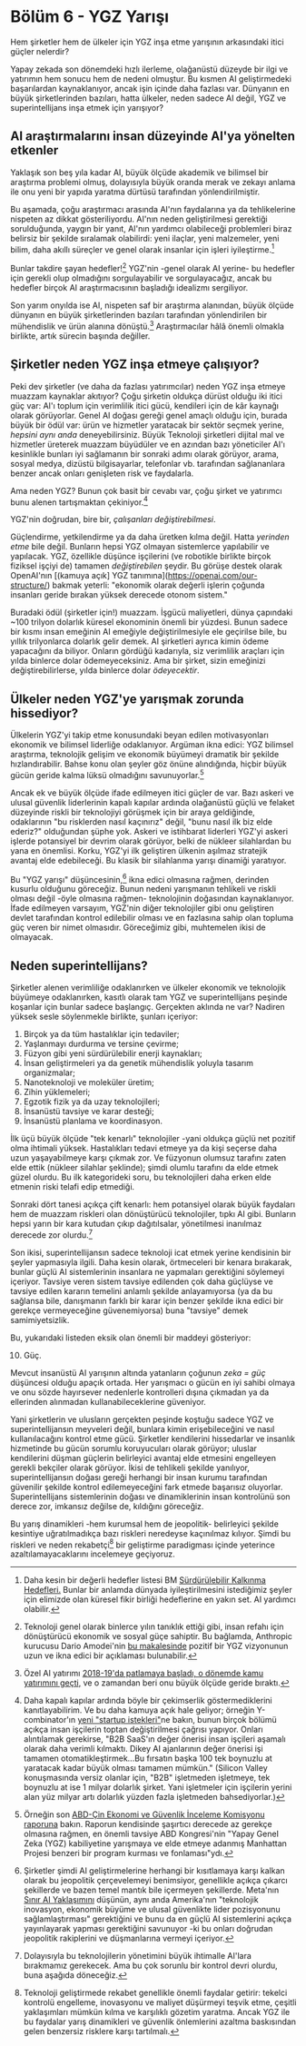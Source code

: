 # Bölüm 6 - YGZ Yarışı

Hem şirketler hem de ülkeler için YGZ inşa etme yarışının arkasındaki itici güçler nelerdir?

Yapay zekada son dönemdeki hızlı ilerleme, olağanüstü düzeyde bir ilgi ve yatırımın hem sonucu hem de nedeni olmuştur. Bu kısmen AI geliştirmedeki başarılardan kaynaklanıyor, ancak işin içinde daha fazlası var. Dünyanın en büyük şirketlerinden bazıları, hatta ülkeler, neden sadece AI değil, YGZ ve superintellijans inşa etmek için yarışıyor?

## AI araştırmalarını insan düzeyinde AI'ya yönelten etkenler

Yaklaşık son beş yıla kadar AI, büyük ölçüde akademik ve bilimsel bir araştırma problemi olmuş, dolayısıyla büyük oranda merak ve zekayı anlama ile onu yeni bir yapıda yaratma dürtüsü tarafından yönlendirilmiştir.

Bu aşamada, çoğu araştırmacı arasında AI'nın faydalarına ya da tehlikelerine nispeten az dikkat gösteriliyordu. AI'nın neden geliştirilmesi gerektiği sorulduğunda, yaygın bir yanıt, AI'nın yardımcı olabileceği problemleri biraz belirsiz bir şekilde sıralamak olabilirdi: yeni ilaçlar, yeni malzemeler, yeni bilim, daha akıllı süreçler ve genel olarak insanlar için işleri iyileştirme.[^1]

Bunlar takdire şayan hedefler![^2] YGZ'nin -genel olarak AI yerine- bu hedefler için gerekli olup olmadığını sorgulayabilir ve sorgulayacağız, ancak bu hedefler birçok AI araştırmacısının başladığı idealizmı sergiliyor.

Son yarım onyılda ise AI, nispeten saf bir araştırma alanından, büyük ölçüde dünyanın en büyük şirketlerinden bazıları tarafından yönlendirilen bir mühendislik ve ürün alanına dönüştü.[^3] Araştırmacılar hâlâ önemli olmakla birlikte, artık sürecin başında değiller.

## Şirketler neden YGZ inşa etmeye çalışıyor?

Peki dev şirketler (ve daha da fazlası yatırımcılar) neden YGZ inşa etmeye muazzam kaynaklar akıtıyor? Çoğu şirketin oldukça dürüst olduğu iki itici güç var: AI'ı toplum için verimlilik itici gücü, kendileri için de kâr kaynağı olarak görüyorlar. Genel AI doğası gereği genel amaçlı olduğu için, burada büyük bir ödül var: ürün ve hizmetler yaratacak bir sektör seçmek yerine, *hepsini aynı anda* deneyebilirsiniz. Büyük Teknoloji şirketleri dijital mal ve hizmetler üreterek muazzam büyüdüler ve en azından bazı yöneticiler AI'ı kesinlikle bunları iyi sağlamanın bir sonraki adımı olarak görüyor, arama, sosyal medya, dizüstü bilgisayarlar, telefonlar vb. tarafından sağlananlara benzer ancak onları genişleten risk ve faydalarla.

Ama neden YGZ? Bunun çok basit bir cevabı var, çoğu şirket ve yatırımcı bunu alenen tartışmaktan çekiniyor.[^4]

YGZ'nin doğrudan, bire bir, *çalışanları değiştirebilmesi*.

Güçlendirme, yetkilendirme ya da daha üretken kılma değil. Hatta *yerinden etme* bile değil. Bunların hepsi YGZ olmayan sistemlerce yapılabilir ve yapılacak. YGZ, özellikle düşünce işçilerini (ve robotikle birlikte birçok fiziksel işçiyi de) tamamen *değiştirebilen* şeydir. Bu görüşe destek olarak OpenAI'nın [(kamuya açık] YGZ tanımına](https://openai.com/our-structure/) bakmak yeterli: "ekonomik olarak değerli işlerin çoğunda insanları geride bırakan yüksek derecede otonom sistem."

Buradaki ödül (şirketler için!) muazzam. İşgücü maliyetleri, dünya çapındaki ~100 trilyon dolarlık küresel ekonominin önemli bir yüzdesi. Bunun sadece bir kısmı insan emeğinin AI emeğiyle değiştirilmesiyle ele geçirilse bile, bu yıllık trilyonlarca dolarlık gelir demek. AI şirketleri ayrıca kimin ödeme yapacağını da biliyor. Onların gördüğü kadarıyla, siz verimlilik araçları için yılda binlerce dolar ödemeyeceksiniz. Ama bir şirket, sizin emeğinizi değiştirebilirlerse, yılda binlerce dolar *ödeyecektir*.

## Ülkeler neden YGZ'ye yarışmak zorunda hissediyor?

Ülkelerin YGZ'yi takip etme konusundaki beyan edilen motivasyonları ekonomik ve bilimsel liderliğe odaklanıyor. Argüman ikna edici: YGZ bilimsel araştırma, teknolojik gelişim ve ekonomik büyümeyi dramatik bir şekilde hızlandırabilir. Bahse konu olan şeyler göz önüne alındığında, hiçbir büyük gücün geride kalma lüksü olmadığını savunuyorlar.[^5]

Ancak ek ve büyük ölçüde ifade edilmeyen itici güçler de var. Bazı askeri ve ulusal güvenlik liderlerinin kapalı kapılar ardında olağanüstü güçlü ve felaket düzeyinde riskli bir teknolojiyi görüşmek için bir araya geldiğinde, odaklarının "bu risklerden nasıl kaçınırız" değil, "bunu nasıl ilk biz elde ederiz?" olduğundan şüphe yok. Askeri ve istihbarat liderleri YGZ'yi askeri işlerde potansiyel bir devrim olarak görüyor, belki de nükleer silahlardan bu yana en önemlisi. Korku, YGZ'yi ilk geliştiren ülkenin aşılmaz stratejik avantaj elde edebileceği. Bu klasik bir silahlanma yarışı dinamiği yaratıyor.

Bu "YGZ yarışı" düşüncesinin,[^6] ikna edici olmasına rağmen, derinden kusurlu olduğunu göreceğiz. Bunun nedeni yarışmanın tehlikeli ve riskli olması değil -öyle olmasına rağmen- teknolojinin doğasından kaynaklanıyor. İfade edilmeyen varsayım, YGZ'nin diğer teknolojiler gibi onu geliştiren devlet tarafından kontrol edilebilir olması ve en fazlasına sahip olan topluma güç veren bir nimet olmasıdır. Göreceğimiz gibi, muhtemelen ikisi de olmayacak.

## Neden superintellijans?

Şirketler alenen verimliliğe odaklanırken ve ülkeler ekonomik ve teknolojik büyümeye odaklanırken, kasıtlı olarak tam YGZ ve superintellijans peşinde koşanlar için bunlar sadece başlangıç. Gerçekten aklında ne var? Nadiren yüksek sesle söylenmekle birlikte, şunları içeriyor:

1. Birçok ya da tüm hastalıklar için tedaviler;
2. Yaşlanmayı durdurma ve tersine çevirme;
3. Füzyon gibi yeni sürdürülebilir enerji kaynakları;
4. İnsan geliştirmeleri ya da genetik mühendislik yoluyla tasarım organizmalar;
5. Nanoteknoloji ve moleküler üretim;
6. Zihin yüklemeleri;
7. Egzotik fizik ya da uzay teknolojileri;
8. İnsanüstü tavsiye ve karar desteği;
9. İnsanüstü planlama ve koordinasyon.

İlk üçü büyük ölçüde "tek kenarlı" teknolojiler -yani oldukça güçlü net pozitif olma ihtimali yüksek. Hastalıkları tedavi etmeye ya da kişi seçerse daha uzun yaşayabilmeye karşı çıkmak zor. Ve füzyonun olumsuz tarafını zaten elde ettik (nükleer silahlar şeklinde); şimdi olumlu tarafını da elde etmek güzel olurdu. Bu ilk kategorideki soru, bu teknolojileri daha erken elde etmenin riski telafi edip etmediği.

Sonraki dört tanesi açıkça çift kenarlı: hem potansiyel olarak büyük faydaları hem de muazzam riskleri olan dönüştürücü teknolojiler, tıpkı AI gibi. Bunların hepsi yarın bir kara kutudan çıkıp dağıtılsalar, yönetilmesi inanılmaz derecede zor olurdu.[^7]

Son ikisi, superintellijansın sadece teknoloji icat etmek yerine kendisinin bir şeyler yapmasıyla ilgili. Daha kesin olarak, örtmeceleri bir kenara bırakarak, bunlar güçlü AI sistemlerinin insanlara ne yapmaları gerektiğini söylemeyi içeriyor. Tavsiye veren sistem tavsiye edilenden çok daha güçlüyse ve tavsiye edilen kararın temelini anlamlı şekilde anlayamıyorsa (ya da bu sağlansa bile, danışmanın farklı bir karar için benzer şekilde ikna edici bir gerekçe vermeyeceğine güvenemiyorsa) buna "tavsiye" demek samimiyetsizlik.

Bu, yukarıdaki listeden eksik olan önemli bir maddeyi gösteriyor:

10. Güç.

Mevcut insanüstü AI yarışının altında yatanların çoğunun *zeka = güç* düşüncesi olduğu apaçık ortada. Her yarışmacı o gücün en iyi sahibi olmaya ve onu sözde hayırsever nedenlerle kontrolleri dışına çıkmadan ya da ellerinden alınmadan kullanabileceklerine güveniyor.

Yani şirketlerin ve ulusların gerçekten peşinde koştuğu sadece YGZ ve superintellijansın meyveleri değil, bunlara kimin erişebileceğini ve nasıl kullanılacağını kontrol etme gücü. Şirketler kendilerini hissedarlar ve insanlık hizmetinde bu gücün sorumlu koruyucuları olarak görüyor; uluslar kendilerini düşman güçlerin belirleyici avantaj elde etmesini engelleyen gerekli bekçiler olarak görüyor. İkisi de tehlikeli şekilde yanılıyor, superintellijansın doğası gereği herhangi bir insan kurumu tarafından güvenilir şekilde kontrol edilemeyeceğini fark etmede başarısız oluyorlar. Superintellijans sistemlerinin doğası ve dinamiklerinin insan kontrolünü son derece zor, imkansız değilse de, kıldığını göreceğiz.

Bu yarış dinamikleri -hem kurumsal hem de jeopolitik- belirleyici şekilde kesintiye uğratılmadıkça bazı riskleri neredeyse kaçınılmaz kılıyor. Şimdi bu riskleri ve neden rekabetçi[^8] bir geliştirme paradigması içinde yeterince azaltılamayacaklarını incelemeye geçiyoruz.


[^1]: Daha kesin bir değerli hedefler listesi BM [Sürdürülebilir Kalkınma Hedefleri.](https://sdgs.un.org/goals) Bunlar bir anlamda dünyada iyileştirilmesini istediğimiz şeyler için elimizde olan küresel fikir birliği hedeflerine en yakın set. AI yardımcı olabilir.

[^2]: Teknoloji genel olarak binlerce yılın tanıklık ettiği gibi, insan refahı için dönüştürücü ekonomik ve sosyal güçe sahiptir. Bu bağlamda, Anthropic kurucusu Dario Amodei'nin [bu makalesinde](https://darioamodei.com/machines-of-loving-grace) pozitif bir YGZ vizyonunun uzun ve ikna edici bir açıklaması bulunabilir.

[^3]: Özel AI yatırımı [2018-19'da patlamaya başladı, o dönemde kamu yatırımını geçti,](https://cset.georgetown.edu/publication/tracking-ai-investment/) ve o zamandan beri onu büyük ölçüde geride bıraktı.

[^4]: Daha kapalı kapılar ardında böyle bir çekimserlik göstermediklerini kanıtlayabilirim. Ve bu daha kamuya açık hale geliyor; örneğin Y-combinator'ın [yeni "startup istekleri"](https://www.ycombinator.com/rfs)ne bakın, bunun birçok bölümü açıkça insan işçilerin toptan değiştirilmesi çağrısı yapıyor. Onları alıntılamak gerekirse, "B2B SaaS'ın değer önerisi insan işçileri aşamalı olarak daha verimli kılmaktı. Dikey AI ajanlarının değer önerisi işi tamamen otomatikleştirmek...Bu fırsatın başka 100 tek boynuzlu at yaratacak kadar büyük olması tamamen mümkün." (Silicon Valley konuşmasında versiz olanlar için, "B2B" işletmeden işletmeye, tek boynuzlu at ise 1 milyar dolarlık şirket. Yani işletmeler için işçilerin yerini alan yüz milyar artı dolarlık yüzden fazla işletmeden bahsediyorlar.)

[^5]: Örneğin son [ABD-Çin Ekonomi ve Güvenlik İnceleme Komisyonu raporuna](https://www.uscc.gov/sites/default/files/2024-11/2024_Executive_Summary.pdf) bakın. Raporun kendisinde şaşırtıcı derecede az gerekçe olmasına rağmen, en önemli tavsiye ABD Kongresi'nin "Yapay Genel Zeka (YGZ) kabiliyetine yarışmaya ve elde etmeye adanmış Manhattan Projesi benzeri bir program kurması ve fonlaması"ydı.

[^6]: Şirketler şimdi AI geliştirmelerine herhangi bir kısıtlamaya karşı kalkan olarak bu jeopolitik çerçevelemeyi benimsiyor, genellikle açıkça çıkarcı şekillerde ve bazen temel mantık bile içermeyen şekillerde. Meta'nın [Sınır AI Yaklaşımını](https://about.fb.com/news/2025/02/meta-approach-frontier-ai/) düşünün, aynı anda Amerika'nın "teknolojik inovasyon, ekonomik büyüme ve ulusal güvenlikte lider pozisyonunu sağlamlaştırması" gerektiğini ve bunu da en güçlü AI sistemlerini açıkça yayınlayarak yapması gerektiğini savunuyor -ki bu onları doğrudan jeopolitik rakiplerini ve düşmanlarına vermeyi içeriyor.

[^7]: Dolayısıyla bu teknolojilerin yönetimini büyük ihtimalle AI'lara bırakmamız gerekecek. Ama bu çok sorunlu bir kontrol devri olurdu, buna aşağıda döneceğiz.

[^8]: Teknoloji geliştirmede rekabet genellikle önemli faydalar getirir: tekelci kontrolü engelleme, inovasyonu ve maliyet düşürmeyi teşvik etme, çeşitli yaklaşımları mümkün kılma ve karşılıklı gözetim yaratma. Ancak YGZ ile bu faydalar yarış dinamikleri ve güvenlik önlemlerini azaltma baskısından gelen benzersiz risklere karşı tartılmalı.